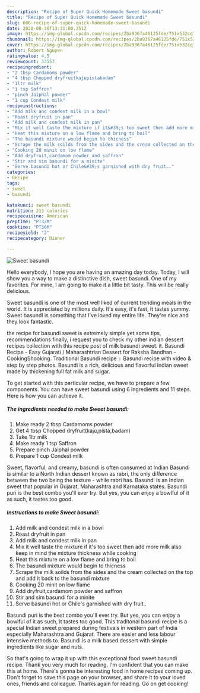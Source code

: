 ```yaml
---
description: "Recipe of Super Quick Homemade Sweet basundi"
title: "Recipe of Super Quick Homemade Sweet basundi"
slug: 606-recipe-of-super-quick-homemade-sweet-basundi
date: 2020-08-30T13:31:00.351Z
image: https://img-global.cpcdn.com/recipes/2ba9367a46125fde/751x532cq70/sweet-basundi-recipe-main-photo.jpg
thumbnail: https://img-global.cpcdn.com/recipes/2ba9367a46125fde/751x532cq70/sweet-basundi-recipe-main-photo.jpg
cover: https://img-global.cpcdn.com/recipes/2ba9367a46125fde/751x532cq70/sweet-basundi-recipe-main-photo.jpg
author: Robert Nguyen
ratingvalue: 4.5
reviewcount: 33557
recipeingredient:
- "2 tbsp Cardamoms powder"
- "4 tbsp Chopped dryfruitkajupistabadam"
- "1ltr milk"
- "1 tsp Saffron"
- "pinch Jaiphal powder"
- "1 cup Condest milk"
recipeinstructions:
- "Add milk and condest milk in a bowl"
- "Roast dryfruit in pan"
- "Add milk and condest milk in pan"
- "Mix it well taste the mixture if it&#39;s too sweet then add more milk also keep in mind the mixture thickness while cooking"
- "Heat this mixture on a low flame and bring to boil"
- "The basundi mixture would begin to thicness"
- "Scrape the milk soilds from the sides and the cream collected on the top and add it back to the basundi mixture"
- "Cooking 20 minit on low flame"
- "Add dryfruit,cardamom powder and saffron"
- "Stir and sim basundi for a minite"
- "Serve basundi hot or Chile&#39;s garnished with dry fruit.."
categories:
- Recipe
tags:
- sweet
- basundi

katakunci: sweet basundi 
nutrition: 213 calories
recipecuisine: American
preptime: "PT32M"
cooktime: "PT36M"
recipeyield: "2"
recipecategory: Dinner

---
```



![Sweet basundi](https://img-global.cpcdn.com/recipes/2ba9367a46125fde/751x532cq70/sweet-basundi-recipe-main-photo.jpg)

Hello everybody, I hope you are having an amazing day today. Today, I will show you a way to make a distinctive dish, sweet basundi. One of my favorites. For mine, I am going to make it a little bit tasty. This will be really delicious.

Sweet basundi is one of the most well liked of current trending meals in the world. It is appreciated by millions daily. It's easy, it's fast, it tastes yummy. Sweet basundi is something that I've loved my entire life. They're nice and they look fantastic.

the recipe for basundi sweet is extremely simple yet some tips, recommendations finally, i request you to check my other indian dessert recipes collection with this recipe post of milk basundi sweet. it. Basundi Recipe - Easy Gujarati / Maharashtrian Dessert for Raksha Bandhan - CookingShooking. Traditional Basundi recipe । Basundi recipe with video &amp; step by step photos. Basundi is a rich, delicious and flavorful Indian sweet made by thickening full fat milk and sugar.


To get started with this particular recipe, we have to prepare a few components. You can have sweet basundi using 6 ingredients and 11 steps. Here is how you can achieve it.

<!--inarticleads1-->

##### The ingredients needed to make Sweet basundi:

1. Make ready 2 tbsp Cardamoms powder
1. Get 4 tbsp Chopped dryfruit(kaju,pista,badam)
1. Take 1ltr milk
1. Make ready 1 tsp Saffron
1. Prepare pinch Jaiphal powder
1. Prepare 1 cup Condest milk


Sweet, flavorful, and creamy, basundi is often consumed at Indian Basundi is similar to a North Indian dessert known as rabri, the only difference between the two being the texture - while rabri has. Basundi is an Indian sweet that popular in Gujarat, Maharashtra and Karnataka states. Basundi puri is the best combo you&#39;ll ever try. But yes, you can enjoy a bowlful of it as such, it tastes too good. 

<!--inarticleads2-->

##### Instructions to make Sweet basundi:

1. Add milk and condest milk in a bowl
1. Roast dryfruit in pan
1. Add milk and condest milk in pan
1. Mix it well taste the mixture if it&#39;s too sweet then add more milk also keep in mind the mixture thickness while cooking
1. Heat this mixture on a low flame and bring to boil
1. The basundi mixture would begin to thicness
1. Scrape the milk soilds from the sides and the cream collected on the top and add it back to the basundi mixture
1. Cooking 20 minit on low flame
1. Add dryfruit,cardamom powder and saffron
1. Stir and sim basundi for a minite
1. Serve basundi hot or Chile&#39;s garnished with dry fruit..


Basundi puri is the best combo you&#39;ll ever try. But yes, you can enjoy a bowlful of it as such, it tastes too good. This traditonal basundi recipe is a special Indian sweet prepared during festivals in western part of India especially Maharashtra and Gujarat. There are easier and less labour intensive methods to. Basundi is a milk based dessert with simple ingredients like sugar and nuts. 

So that's going to wrap it up with this exceptional food sweet basundi recipe. Thank you very much for reading. I'm confident that you can make this at home. There's gonna be interesting food in home recipes coming up. Don't forget to save this page on your browser, and share it to your loved ones, friends and colleague. Thanks again for reading. Go on get cooking!

